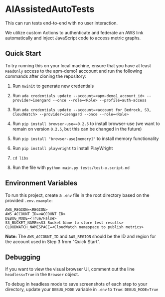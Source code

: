 # AIAssistedAutoTests
This can run tests end-to-end with no user interaction.

We utilize custom Actions to authenticate and federate an AWS link automatically and inject JavaScript code to access metric graphs.

## Quick Start
To try running this on your local machine, ensure that you have at least `ReadOnly` access to the apm-demo1 acccount and run the following commands after cloning the repository:
1. Run `mwinit` to generate new credentials  

2. Run `ada credentials update --account=<apm-demo1_account_id> --provider=isengard --once --role=<Role> --profile=auth-access`
3. Run `ada credentials update --account=<account for Bedrock, S3, CloudWatch> --provider=isengard --once --role=<Role>`
4. Run `pip install browser-use==0.2.5` to install browser-use (we want to remain on version `0.2.5`, but this can be changed in the future)
5. Run `pip install "browser-use[memory]"` to install memory functionality

6. Run `pip install playwright` to install PlayWright
7. `cd libs`
8. Run the file with `python main.py tests/test-x.script.md`

## Environment Variables
To run this project, create a `.env` file in the root directory based on the provided `.env.example`:

```
AWS_REGION=<REGION>
AWS_ACCOUNT_ID=<ACCOUNT_ID>
DEBUG_MODE=<True/False>
S3_BUCKET_NAME=<S3 Bucket Name to store test results>
CLOUDWATCH_NAMESPACE=<CloudWatch namespace to publish metrics>
```

**Note:** The `AWS_ACCOUNT_ID` and `AWS_REGION` should be the ID and region for the account used in Step 3 from "Quick Start".

## Debugging

If you want to view the visual browser UI, comment out the line `headless=True` in the `Browser` object.

To debug in headless mode to save screenshots of each step to your directory, update your `DEBUG_MODE` variable in `.env` to `True`:
`DEBUG_MODE=True`
